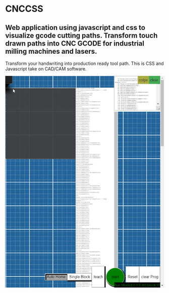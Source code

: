 # CNCCSS

## Web application using javascript and css to visualize gcode cutting paths. Transform touch drawn paths into CNC GCODE for industrial milling machines and lasers.

Transform your handwriting into production ready tool path. This is CSS and Javascript take on CAD/CAM software. 

![](vid.gif)